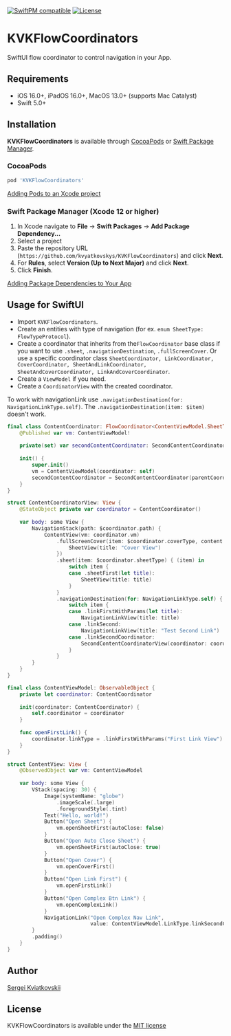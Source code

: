 [![SwiftPM compatible](https://img.shields.io/badge/SwiftPM-compatible-orange.svg)](https://swiftpackageindex.com/kvyatkovskys/KVKFlowCoordinators)
[![License](https://img.shields.io/cocoapods/l/KVKCalendar.svg?style=flat)](https://cocoapods.org/pods/KVKFlowCoordinators)


# KVKFlowCoordinators
SwiftUI flow coordinator to control navigation in your App.

## Requirements

- iOS 16.0+, iPadOS 16.0+, MacOS 13.0+ (supports Mac Catalyst)
- Swift 5.0+

## Installation

**KVKFlowCoordinators** is available through [CocoaPods](https://cocoapods.org) or [Swift Package Manager](https://swift.org/package-manager/).

### CocoaPods
~~~bash
pod 'KVKFlowCoordinators'
~~~

[Adding Pods to an Xcode project](https://guides.cocoapods.org/using/using-cocoapods.html)
### Swift Package Manager (Xcode 12 or higher)

1. In Xcode navigate to **File** → **Swift Packages** → **Add Package Dependency...**
2. Select a project
3. Paste the repository URL (`https://github.com/kvyatkovskys/KVKFlowCoordinators`) and click **Next**.
4. For **Rules**, select **Version (Up to Next Major)** and click **Next**.
5. Click **Finish**.

[Adding Package Dependencies to Your App](https://developer.apple.com/documentation/swift_packages/adding_package_dependencies_to_your_app)

## Usage for SwiftUI
- Import `KVKFlowCoordinators`.
- Create an entities with type of navigation (for ex. `enum SheetType: FlowTypeProtocol`).
- Create a coordinator that inherits from the`FlowCoordinator` base class if you want to use `.sheet`, `.navigationDestination`, `.fullScreenCover`. Or use a specific coordinator class `SheetCoordinator, LinkCoordinator, CoverCoordinator, SheetAndLinkCoordinator, SheetAndCoverCoordinator, LinkAndCoverCoordinator`.
- Create a `ViewModel` if you need.
- Create a `CoordinatorView` with the created coordinator.


To work with navigationLink use `.navigationDestination(for: NavigationLinkType.self)`. The `.navigationDestination(item: $item)` doesn't work.


```swift
final class ContentCoordinator: FlowCoordinator<ContentViewModel.SheetType, ContentViewModel.LinkType, ContentViewModel.CoverType> {
    @Published var vm: ContentViewModel!
    
    private(set) var secondContentCoordinator: SecondContentCoordinator!
    
    init() {
        super.init()
        vm = ContentViewModel(coordinator: self)
        secondContentCoordinator = SecondContentCoordinator(parentCoordinator: self, title: "Second Coordinator")
    }
}

struct ContentCoordinatorView: View {
    @StateObject private var coordinator = ContentCoordinator()
    
    var body: some View {
        NavigationStack(path: $coordinator.path) {
            ContentView(vm: coordinator.vm)
                .fullScreenCover(item: $coordinator.coverType, content: { (item) in
                    SheetView(title: "Cover View")
                })
                .sheet(item: $coordinator.sheetType) { (item) in
                    switch item {
                    case .sheetFirst(let title):
                        SheetView(title: title)
                    }
                }
                .navigationDestination(for: NavigationLinkType.self) { (item) in
                    switch item {
                    case .linkFirstWithParams(let title):
                        NavigationLinkView(title: title)
                    case .linkSecond:
                        NavigationLinkView(title: "Test Second Link")
                    case .linkSecondCoordinator:
                        SecondContentCoordinatorView(coordinator: coordinator.secondContentCoordinator)
                    }
                }
        }
    }
}

final class ContentViewModel: ObservableObject {    
    private let coordinator: ContentCoordinator
    
    init(coordinator: ContentCoordinator) {
        self.coordinator = coordinator
    }
    
    func openFirstLink() {
        coordinator.linkType = .linkFirstWithParams("First Link View")
    }
}

struct ContentView: View {
    @ObservedObject var vm: ContentViewModel
    
    var body: some View {
        VStack(spacing: 30) {
            Image(systemName: "globe")
                .imageScale(.large)
                .foregroundStyle(.tint)
            Text("Hello, world!")
            Button("Open Sheet") {
                vm.openSheetFirst(autoClose: false)
            }
            Button("Open Auto Close Sheet") {
                vm.openSheetFirst(autoClose: true)
            }
            Button("Open Cover") {
                vm.openCoverFirst()
            }
            Button("Open Link First") {
                vm.openFirstLink()
            }
            Button("Open Complex Btn Link") {
                vm.openComplexLink()
            }
            NavigationLink("Open Complex Nav Link",
                           value: ContentViewModel.LinkType.linkSecondCoordinator)
        }
        .padding()
    }
}
```

## Author

[Sergei Kviatkovskii](https://github.com/kvyatkovskys)

## License

KVKFlowCoordinators is available under the [MIT license](https://github.com/kvyatkovskys/KVKFlowCoordinators/blob/master/LICENSE.md)

